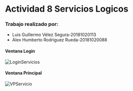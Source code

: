# Actividad 8 Servicios Logicos

### Trabajo realizado por:
* Luis Guillermo Vélez Segura-20181020113
* Alex Humberto Rodriguez Rueda-20181020088

#### Ventana Login
![LoginServicios](Imagenes/LoginServicios.jpg)

#### Ventana Principal
![VPServicio](Imagenes/VPServicio.jpg)
